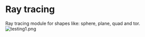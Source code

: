 # Ray tracing
Ray tracing module for shapes like: sphere, plane, quad and tor.
![testing1.png](\Examples\testing1.png)
